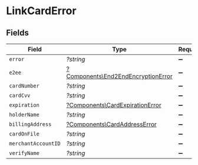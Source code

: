 # LinkCardError


## Fields

| Field                                                                                   | Type                                                                                    | Required                                                                                | Description                                                                             |
| --------------------------------------------------------------------------------------- | --------------------------------------------------------------------------------------- | --------------------------------------------------------------------------------------- | --------------------------------------------------------------------------------------- |
| `error`                                                                                 | *?string*                                                                               | :heavy_minus_sign:                                                                      | N/A                                                                                     |
| `e2ee`                                                                                  | [?Components\End2EndEncryptionError](../../Models/Components/End2EndEncryptionError.md) | :heavy_minus_sign:                                                                      | N/A                                                                                     |
| `cardNumber`                                                                            | *?string*                                                                               | :heavy_minus_sign:                                                                      | N/A                                                                                     |
| `cardCvv`                                                                               | *?string*                                                                               | :heavy_minus_sign:                                                                      | N/A                                                                                     |
| `expiration`                                                                            | [?Components\CardExpirationError](../../Models/Components/CardExpirationError.md)       | :heavy_minus_sign:                                                                      | N/A                                                                                     |
| `holderName`                                                                            | *?string*                                                                               | :heavy_minus_sign:                                                                      | N/A                                                                                     |
| `billingAddress`                                                                        | [?Components\CardAddressError](../../Models/Components/CardAddressError.md)             | :heavy_minus_sign:                                                                      | N/A                                                                                     |
| `cardOnFile`                                                                            | *?string*                                                                               | :heavy_minus_sign:                                                                      | N/A                                                                                     |
| `merchantAccountID`                                                                     | *?string*                                                                               | :heavy_minus_sign:                                                                      | N/A                                                                                     |
| `verifyName`                                                                            | *?string*                                                                               | :heavy_minus_sign:                                                                      | N/A                                                                                     |